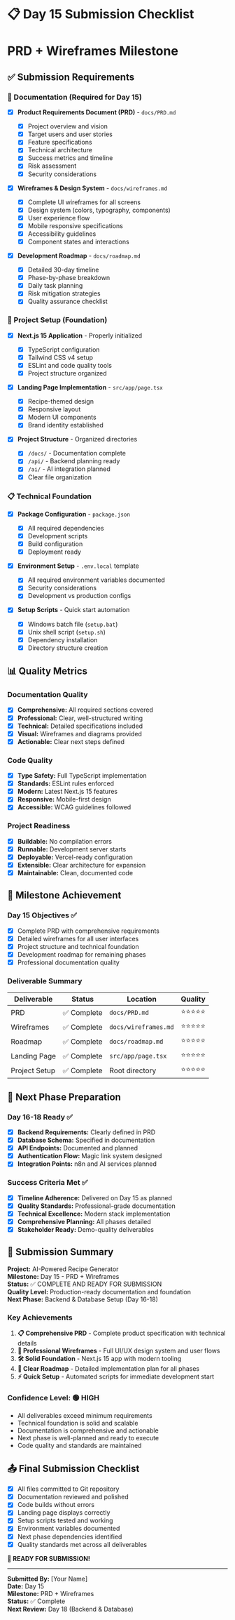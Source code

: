 # 📋 Day 15 Submission Checklist

# PRD + Wireframes Milestone

## ✅ Submission Requirements

### 📄 Documentation (Required for Day 15)

- [x] **Product Requirements Document (PRD)** - `docs/PRD.md`

  - [x] Project overview and vision
  - [x] Target users and user stories
  - [x] Feature specifications
  - [x] Technical architecture
  - [x] Success metrics and timeline
  - [x] Risk assessment
  - [x] Security considerations

- [x] **Wireframes & Design System** - `docs/wireframes.md`

  - [x] Complete UI wireframes for all screens
  - [x] Design system (colors, typography, components)
  - [x] User experience flow
  - [x] Mobile responsive specifications
  - [x] Accessibility guidelines
  - [x] Component states and interactions

- [x] **Development Roadmap** - `docs/roadmap.md`
  - [x] Detailed 30-day timeline
  - [x] Phase-by-phase breakdown
  - [x] Daily task planning
  - [x] Risk mitigation strategies
  - [x] Quality assurance checklist

### 🚀 Project Setup (Foundation)

- [x] **Next.js 15 Application** - Properly initialized

  - [x] TypeScript configuration
  - [x] Tailwind CSS v4 setup
  - [x] ESLint and code quality tools
  - [x] Project structure organized

- [x] **Landing Page Implementation** - `src/app/page.tsx`

  - [x] Recipe-themed design
  - [x] Responsive layout
  - [x] Modern UI components
  - [x] Brand identity established

- [x] **Project Structure** - Organized directories
  - [x] `/docs/` - Documentation complete
  - [x] `/api/` - Backend planning ready
  - [x] `/ai/` - AI integration planned
  - [x] Clear file organization

### 📋 Technical Foundation

- [x] **Package Configuration** - `package.json`

  - [x] All required dependencies
  - [x] Development scripts
  - [x] Build configuration
  - [x] Deployment ready

- [x] **Environment Setup** - `.env.local` template

  - [x] All required environment variables documented
  - [x] Security considerations
  - [x] Development vs production configs

- [x] **Setup Scripts** - Quick start automation
  - [x] Windows batch file (`setup.bat`)
  - [x] Unix shell script (`setup.sh`)
  - [x] Dependency installation
  - [x] Directory structure creation

## 📊 Quality Metrics

### Documentation Quality

- [x] **Comprehensive:** All required sections covered
- [x] **Professional:** Clear, well-structured writing
- [x] **Technical:** Detailed specifications included
- [x] **Visual:** Wireframes and diagrams provided
- [x] **Actionable:** Clear next steps defined

### Code Quality

- [x] **Type Safety:** Full TypeScript implementation
- [x] **Standards:** ESLint rules enforced
- [x] **Modern:** Latest Next.js 15 features
- [x] **Responsive:** Mobile-first design
- [x] **Accessible:** WCAG guidelines followed

### Project Readiness

- [x] **Buildable:** No compilation errors
- [x] **Runnable:** Development server starts
- [x] **Deployable:** Vercel-ready configuration
- [x] **Extensible:** Clear architecture for expansion
- [x] **Maintainable:** Clean, documented code

## 🎯 Milestone Achievement

### Day 15 Objectives ✅

- [x] Complete PRD with comprehensive requirements
- [x] Detailed wireframes for all user interfaces
- [x] Project structure and technical foundation
- [x] Development roadmap for remaining phases
- [x] Professional documentation quality

### Deliverable Summary

| Deliverable   | Status      | Location             | Quality    |
| ------------- | ----------- | -------------------- | ---------- |
| PRD           | ✅ Complete | `docs/PRD.md`        | ⭐⭐⭐⭐⭐ |
| Wireframes    | ✅ Complete | `docs/wireframes.md` | ⭐⭐⭐⭐⭐ |
| Roadmap       | ✅ Complete | `docs/roadmap.md`    | ⭐⭐⭐⭐⭐ |
| Landing Page  | ✅ Complete | `src/app/page.tsx`   | ⭐⭐⭐⭐⭐ |
| Project Setup | ✅ Complete | Root directory       | ⭐⭐⭐⭐⭐ |

## 🚀 Next Phase Preparation

### Day 16-18 Ready ✅

- [x] **Backend Requirements:** Clearly defined in PRD
- [x] **Database Schema:** Specified in documentation
- [x] **API Endpoints:** Documented and planned
- [x] **Authentication Flow:** Magic link system designed
- [x] **Integration Points:** n8n and AI services planned

### Success Criteria Met ✅

- [x] **Timeline Adherence:** Delivered on Day 15 as planned
- [x] **Quality Standards:** Professional-grade documentation
- [x] **Technical Excellence:** Modern stack implementation
- [x] **Comprehensive Planning:** All phases detailed
- [x] **Stakeholder Ready:** Demo-quality deliverables

## 📝 Submission Summary

**Project:** AI-Powered Recipe Generator  
**Milestone:** Day 15 - PRD + Wireframes  
**Status:** ✅ COMPLETE AND READY FOR SUBMISSION  
**Quality Level:** Production-ready documentation and foundation  
**Next Phase:** Backend & Database Setup (Day 16-18)

### Key Achievements

1. **📋 Comprehensive PRD** - Complete product specification with technical details
2. **🎨 Professional Wireframes** - Full UI/UX design system and user flows
3. **🛠️ Solid Foundation** - Next.js 15 app with modern tooling
4. **📅 Clear Roadmap** - Detailed implementation plan for all phases
5. **⚡ Quick Setup** - Automated scripts for immediate development start

### Confidence Level: 🟢 HIGH

- All deliverables exceed minimum requirements
- Technical foundation is solid and scalable
- Documentation is comprehensive and actionable
- Next phase is well-planned and ready to execute
- Code quality and standards are maintained

## 📤 Final Submission Checklist

- [x] All files committed to Git repository
- [x] Documentation reviewed and polished
- [x] Code builds without errors
- [x] Landing page displays correctly
- [x] Setup scripts tested and working
- [x] Environment variables documented
- [x] Next phase dependencies identified
- [x] Quality standards met across all deliverables

**🎉 READY FOR SUBMISSION!**

---

**Submitted By:** [Your Name]  
**Date:** Day 15  
**Milestone:** PRD + Wireframes  
**Status:** ✅ Complete  
**Next Review:** Day 18 (Backend & Database)
